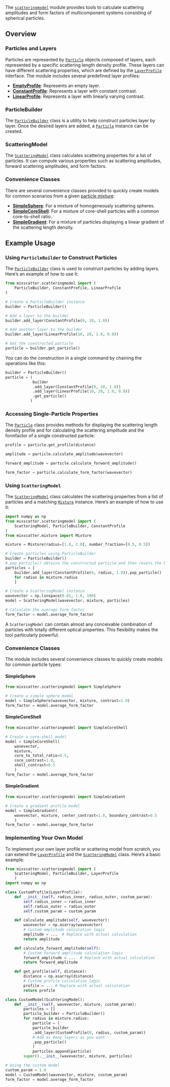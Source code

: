 The [`scatteringmodel`](../api/scatteringmodel_api.md#mixscatter.scatteringmodel) module 
provides tools to calculate scattering amplitudes and form factors of multicomponent systems 
consisting of spherical particles.

## Overview

### Particles and Layers

Particles are represented by [`Particle`](
../api/scatteringmodel_api.md#mixscatter.scatteringmodel.Particle)
objects composed of layers, each represented by a specific scattering length density profile.
These layers can have different scattering properties, which are
defined by the [`LayerProfile`](
../api/scatteringmodel_api.md#mixscatter.scatteringmodel.LayerProfile)
interface. The module includes several predefined layer profiles:

- [**EmptyProfile**](
  ../api/scatteringmodel_api.md#mixscatter.scatteringmodel.EmptyProfile): Represents an
  empty layer.
- [**ConstantProfile**](
  ../api/scatteringmodel_api.md#mixscatter.scatteringmodel.ConstantProfile): Represents a
  layer with constant contrast.
- [**LinearProfile**](
  ../api/scatteringmodel_api.md#mixscatter.scatteringmodel.LinearProfile): Represents a
  layer with linearly varying contrast.

### ParticleBuilder

The [`ParticleBuilder`](
../api/scatteringmodel_api.md#mixscatter.scatteringmodel.ParticleBuilder) class is a
utility to help construct particles layer by layer. Once the desired layers are added, a
[`Particle`](
../api/scatteringmodel_api.md#mixscatter.scatteringmodel.Particle) instance can be created.

### ScatteringModel

The [`ScatteringModel`](
../api/scatteringmodel_api.md#mixscatter.scatteringmodel.ScatteringModel) class
calculates scattering properties for a list of particles. It can compute various properties such
as scattering amplitudes, forward scattering amplitudes, and form factors.

### Convenience Classes

There are several convenience classes provided to quickly create models for common scenarios
from a given [particle mixture](mixtures.md):

- [**SimpleSphere**](
  ../api/scatteringmodel_api.md#mixscatter.scatteringmodel.SimpleSphere): For a mixture of
  homogeneously scattering spheres.
- [**SimpleCoreShell**](
  ../api/scatteringmodel_api.md#mixscatter.scatteringmodel.SimpleCoreShell): For a
  mixture of core-shell particles with a common core-to-shell ratio.
- [**SimpleGradient**](
  ../api/scatteringmodel_api.md#mixscatter.scatteringmodel.SimpleGradient): For a mixture of
  particles displaying a linear gradient of the scattering length density.

## Example Usage

### Using `ParticleBuilder` to Construct Particles

The [`ParticleBuilder`](
../api/scatteringmodel_api.md#mixscatter.scatteringmodel.ParticleBuilder) class is
used to construct particles by adding layers. Here’s an example of how to use it:

```python
from mixscatter.scatteringmodel import (
    ParticleBuilder, ConstantProfile, LinearProfile
)

# Create a ParticleBuilder instance
builder = ParticleBuilder()

# Add a layer to the builder
builder.add_layer(ConstantProfile(0, 10, 1.0))

# Add another layer to the builder
builder.add_layer(LinearProfile(10, 20, 1.0, 0.0))

# Get the constructed particle
particle = builder.get_particle()
```

You can do the construction in a single command by chaining the operations like this:
```python
builder = ParticleBuilder()
particle = (
            builder
            .add_layer(ConstantProfile(0, 10, 1.0))
            .add_layer(LinearProfile(10, 20, 1.0, 0.0))
            .get_particle()
           )
```

### Accessing Single-Particle Properties

The [`Particle`](
../api/scatteringmodel_api.md#mixscatter.scatteringmodel.Particle) class provides methods for
displaying the scattering length density profile and for calculating the scattering amplitude and 
the formfactor of a single constructed particle:

```python
profile = particle.get_profile(distance)

amplitude = particle.calculate_amplitude(wavevector)

forward_amplitude = particle.calculate_forward_amplitude()

form_factor = particle.calculate_form_factor(wavevector)
```

### Using `ScatteringModel`

The [`ScatteringModel`](
../api/scatteringmodel_api.md#mixscatter.scatteringmodel.ScatteringModel) class
calculates the scattering properties from a list of particles and a matching [`Mixture`](
../api/mixture_api.md#mixscatter.mixture.Mixture
) instance.
Here’s an example of how to use it:

```python
import numpy as np
from mixscatter.scatteringmodel import (
    ScatteringModel, ParticleBuilder, ConstantProfile
)
from mixscatter.mixture import Mixture

mixture = Mixture(radius=[1.0, 2.0], number_fraction=[0.5, 0.5])

# Create particles using ParticleBuilder
builder = ParticleBuilder()
# pop_particle() obtains the constructed particle and then resets the builder
particles = [
    builder.add_layer(ConstantProfile(0, radius, 1.0)).pop_particle()
    for radius in mixture.radius
    ]

# Create a ScatteringModel instance
wavevector = np.linspace(0.01, 1.0, 100)
model = ScatteringModel(wavevector, mixture, particles)

# Calculate the average form factor
form_factor = model.average_form_factor
```

A `ScatteringModel` can contain almost any conceivable combination of particles with 
totally different optical properties. This flexibility makes the tool particularly powerful.

### Convenience Classes

The module includes several convenience classes to quickly create models for common particle types:

#### SimpleSphere

```python
from mixscatter.scatteringmodel import SimpleSphere

# Create a simple sphere model
model = SimpleSphere(wavevector, mixture, contrast=1.0)
form_factor = model.average_form_factor
```

#### SimpleCoreShell

```python
from mixscatter.scatteringmodel import SimpleCoreShell

# Create a core-shell model
model = SimpleCoreShell(
    wavevector,
    mixture,
    core_to_total_ratio=0.5,
    core_contrast=1.0,
    shell_contrast=0.5
    )
form_factor = model.average_form_factor
```

#### SimpleGradient

```python
from mixscatter.scatteringmodel import SimpleGradient

# Create a gradient profile model
model = SimpleGradient(
    wavevector, mixture, center_contrast=1.0, boundary_contrast=0.5
    )
form_factor = model.average_form_factor
```

### Implementing Your Own Model

To implement your own layer profile or scattering model from scratch, you can extend the
[`LayerProfile`](
../api/scatteringmodel_api.md#mixscatter.scatteringmodel.LayerProfile) and the
[`ScatteringModel`](
../api/scatteringmodel_api.md#mixscatter.scatteringmodel.ScatteringModel) class. Here’s a
basic example:

```python
from mixscatter.scatteringmodel import (
    ScatteringModel, ParticleBuilder, LayerProfile
    )
import numpy as np

class CustomProfile(LayerProfile):
    def __init__(self, radius_inner, radius_outer, custom_param):
        self.radius_inner = radius_inner
        self.radius_outer = radius_outer
        self.custom_param = custom_param

    def calculate_amplitude(self, wavevector):
        wavevector = np.asarray(wavevector)
        # Custom amplitude calculation logic
        amplitude = ...  # Replace with actual calculation
        return amplitude

    def calculate_forward_amplitude(self):
        # Custom forward amplitude calculation logic
        forward_amplitude = ...  # Replace with actual calculation
        return forward_amplitude

    def get_profile(self, distance):
        distance = np.asarray(distance)
        # Custom profile calculation logic
        profile = ... # Replace with actual calculation
        return profile

class CustomModel(ScatteringModel):
    def __init__(self, wavevector, mixture, custom_param):
        particles = []
        particle_builder = ParticleBuilder()
        for radius in mixture.radius:
            particle = (
            particle_builder
            .add_layer(CustomProfile(0, radius, custom_param))
            # Add as many layers as you want
            .pop_particle()
            )
            particles.append(particle)
        super().__init__(wavevector, mixture, particles)

# Using the custom model
custom_param = 1.0
model = CustomModel(wavevector, mixture, custom_param)
form_factor = model.average_form_factor
```
